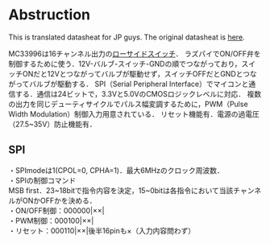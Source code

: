 # Abstruction
This is translated datasheat for JP guys.
The original datasheat is [here](https://www.mouser.jp/datasheet/2/302/MC33996-1126506.pdf).  

MC33996は16チャンネル出力の[ローサイドスイッチ](https://www.rohm.co.jp/electronics-basics/switch/switch_what2)．
ラズパイでON/OFF弁を制御するために使う．12V-バルブ-スイッチ-GNDの順でつながっており，スイッチONだと12Vとつながってバルブが駆動せず，スイッチOFFだとGNDとつながってバルブが駆動する．
SPI（Serial Peripheral Interface）でマイコンと通信する．通信は24ビットで，3.3Vと5.0VのCMOSロジックレベルに対応．
複数の出力を同じデューティサイクルでパルス幅変調するために，PWM（Pulse Width Modulation）制御入力用意されている．
リセット機能有．電源の過電圧（27.5\~35V）防止機能有．

## SPI
・SPImodeは1(CPOL=0, CPHA=1)．最大6MHzのクロック周波数．  
・SPIの制御コマンド  
     MSB first．23\~18bitで指令内容を決定，15~0bitは各指令において当該チャンネルがONかOFFかを決める．  
        ・ON/OFF制御：000000|××|  
        ・PWM制御：000100|××|  
        ・リセット：000110|××|後半16pinも×（入力内容問わず）
